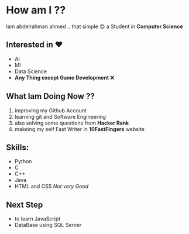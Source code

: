 # How am I ??
Iam abdelrahman ahmed .. that simple 😊 a Student in **Computer Science**


## Interested in ♥
* AI
* Ml
* Data Science
* **Any Thing except Game Development** ❌


## What Iam Doing Now ??
1. improving my Github Account
2. learning git and Software Engineering 
3. also solving some questions from **Hacker Rank**
4. makeing my self Fast Writer in **10FastFingers** website


## Skills:
* Python
* C
* C++ 
* Java
* HTML and CSS *Not very Good*


## Next Step
* to learn JavaScript
* DataBase using SQL Server
